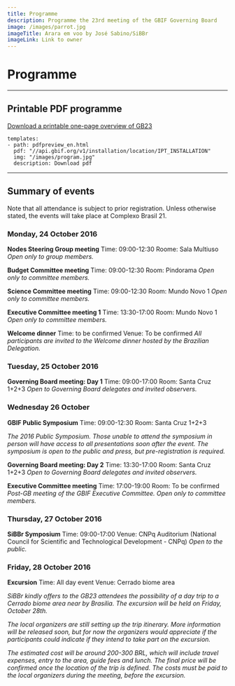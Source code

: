 ```yaml
---
title: Programme
description: Programme the 23rd meeting of the GBIF Governing Board 
image: /images/parrot.jpg
imageTitle: Arara em voo by José Sabino/SiBBr
imageLink: Link to owner
---
```


# Programme

<!-- toc -->
<!-- tocstop -->

-----------------------

## Printable PDF programme

[Download a printable one-page overview of GB23](http://#)

```styledYaml
templates:
- path: pdfpreview_en.html
  pdf: "//api.gbif.org/v1/installation/location/IPT_INSTALLATION"
  img: "/images/program.jpg"
  description: Download pdf
```
-----------------------

## Summary of events

Note that all attendance is subject to prior registration.  Unless otherwise stated, the events will take place at Complexo Brasil 21. 

### Monday, 24 October 2016

**Nodes Steering Group meeting** 
Time: 09:00-12:30
Roome: Sala Multiuso
*Open only to group members.* 

**Budget Committee meeting**
Time: 09:00-12:30
Room: Pindorama
*Open only to committee members.* 

**Science Committee meeting**
Time: 09:00-12:30
Room: Mundo Novo 1
*Open only to committee members.* 

**Executive Committee meeting 1**
Time: 13:30-17:00
Room: Mundo Novo 1
*Open only to committee members.* 

**Welcome dinner**
Time: to be confirmed
Venue: To be confirmed
*All participants are invited to the Welcome dinner hosted by the Brazilian Delegation.*

### Tuesday, 25 October 2016

**Governing Board meeting: Day 1**
Time: 09:00-17:00
Room: Santa Cruz 1+2+3
*Open to Governing Board delegates and invited observers.*

### Wednesday 26 October

**GBIF Public Symposium**
Time: 09:00-12:30
Room: Santa Cruz 1+2+3

*The 2016 Public Symposium. Those unable to attend the symposium in person will have access to all presentations soon after the event. The symposium is open to the public and press, but pre-registration is required.*  

**Governing Board meeting: Day 2**
Time: 13:30-17:00
Room: Santa Cruz 1+2+3
*Open to Governing Board delegates and invited observers.*

**Executive Committee meeting**
Time: 17:00-19:00
Room: To be confirmed
*Post-GB meeting of the GBIF Executive Committee. Open only to committee members.* 

### Thursday, 27 October 2016

**SiBBr Symposium**
Time: 09:00-17:00
Venue: CNPq Auditorium (National Council for Scientific and Technological Development - CNPq)
*Open to the public.*

### Friday, 28 October 2016

**Excursion**
Time: All day event
Venue: Cerrado biome area

*SiBBr kindly offers to the GB23 attendees the possibility of a day trip to a Cerrado biome area near by Brasilia. The excursion will be held on Friday, October 28th.* 

*The local organizers are still setting up the trip itinerary.  More information will be released soon, but for now the organizers would appreciate if the participants could indicate if they intend to take part on the excursion.*

*The estimated cost will be around 200-300 BRL, which will include travel expenses, entry to the area, guide fees and lunch. The final price will be confirmed once the location of the trip is defined. The costs must be paid to the local organizers during the meeting, before the excursion.*

